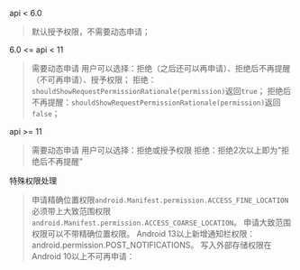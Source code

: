 api < 6.0
> 默认授予权限，不需要动态申请；

6.0 <= api < 11
> 需要动态申请
> 用户可以选择：拒绝（之后还可以再申请）、拒绝后不再提醒（不可再申请）、授予权限；
> 拒绝：`shouldShowRequestPermissionRationale(permission)`返回`true`；
> 拒绝后不再提醒：`shouldShowRequestPermissionRationale(permission)`返回`false`；

api >= 11
> 需要动态申请
> 用户可以选择：拒绝或授予权限
> 拒绝：拒绝2次以上即为"拒绝后不再提醒"

特殊权限处理
> 申请精确位置权限`android.Manifest.permission.ACCESS_FINE_LOCATION`
> 必须带上大致范围权限`android.Manifest.permission.ACCESS_COARSE_LOCATION`。
> 申请大致范围权限可以不带精确位置权限。
> Android 13以上新增通知栏权限：android.permission.POST_NOTIFICATIONS。
> 写入外部存储权限在Android 10以上不可再申请：
